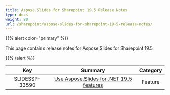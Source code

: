 ```yaml
---
title: Aspose.Slides for Sharepoint 19.5 Release Notes
type: docs
weight: 80
url: /sharepoint/aspose-slides-for-sharepoint-19-5-release-notes/
---
```


{{% alert color="primary" %}} 

This page contains release notes for Aspose.Slides for Sharepoint 19.5

{{% /alert %}} 

|**Key** |**Summary** |**Category** |
| :-: | :-: | :-: |
|SLIDESSP-33590|[Use Aspose.Slides for .NET 19.5 features](https://docs.aspose.com/display/slidesnet/Aspose.Slides+for+.NET+19.5+Release+Notes)|Feature|

